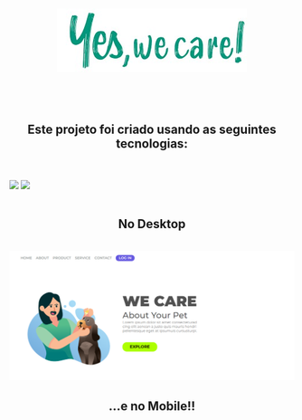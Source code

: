 <h1 align="center">
<img src="assets/we care.jpg">
</h1>
<br>
<br>

<h2 align="center">Este projeto foi criado usando as seguintes tecnologias:
</h2>

<br>
<br>
<img src="https://img.shields.io/badge/HTML5-E34F26?style=for-the-badge&logo=html5&logoColor=white">
<img src="https://img.shields.io/badge/CSS3-1572B6?style=for-the-badge&logo=css3&logoColor=white">
<br>
<br>
<h2 align="center">No Desktop</h2>
<br>
<img src="assets/Desktop (2).png">
<br>
<h2 align="center">...e no Mobile!!</h2>
<br>
<img src="








